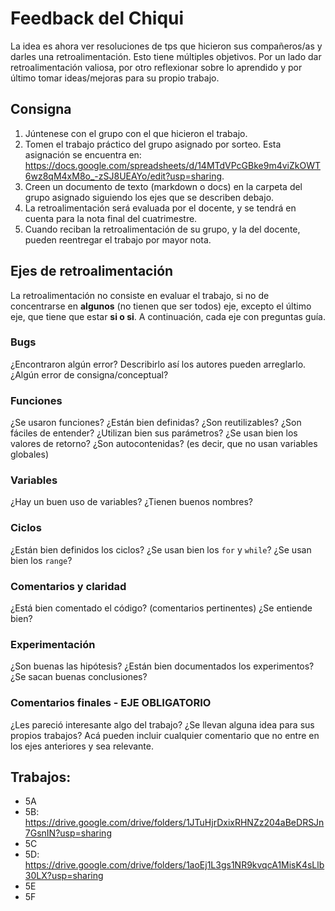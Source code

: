 # Feedback del Chiqui

La idea es ahora ver resoluciones de tps que hicieron sus compañeros/as y darles una retroalimentación. Esto tiene múltiples objetivos. Por un lado dar retroalimentación valiosa, por otro reflexionar sobre lo aprendido y por último tomar ideas/mejoras para su propio trabajo.

## Consigna

1. Júntenese con el grupo con el que hicieron el trabajo.
2. Tomen el trabajo práctico del grupo asignado por sorteo. Esta asignación se encuentra en: https://docs.google.com/spreadsheets/d/14MTdVPcGBke9m4viZkOWT6wz8qM4xM8o_-zSJ8UEAYo/edit?usp=sharing.
3. Creen un documento de texto (markdown o docs) en la carpeta del grupo asignado siguiendo los ejes que se describen debajo.
4. La retroalimentación será evaluada por el docente, y se tendrá en cuenta para la nota final del cuatrimestre.
5. Cuando reciban la retroalimentación de su grupo, y la del docente, pueden reentregar el trabajo por mayor nota.

## Ejes de retroalimentación

La retroalimentación no consiste en evaluar el trabajo, si no de concentrarse en **algunos** (no tienen que ser todos) eje, excepto el último eje, que tiene que estar **si o si**. A continuación, cada eje con preguntas guía.

### Bugs

¿Encontraron algún error? Describirlo así los autores pueden arreglarlo. ¿Algún error de consigna/conceptual?

### Funciones

¿Se usaron funciones? ¿Están bien definidas? ¿Son reutilizables? ¿Son fáciles de entender? ¿Utilizan bien sus parámetros? ¿Se usan bien los valores de retorno? ¿Son autocontenidas? (es decir, que no usan variables globales)

### Variables

¿Hay un buen uso de variables? ¿Tienen buenos nombres?

### Ciclos

¿Están bien definidos los ciclos? ¿Se usan bien los `for` y `while`? ¿Se usan bien los `range`?

### Comentarios y claridad

¿Está bien comentado el código? (comentarios pertinentes) ¿Se entiende bien?

### Experimentación

¿Son buenas las hipótesis? ¿Están bien documentados los experimentos? ¿Se sacan buenas conclusiones?

### Comentarios finales - EJE OBLIGATORIO

¿Les pareció interesante algo del trabajo? ¿Se llevan alguna idea para sus propios trabajos? Acá pueden incluir cualquier comentario que no entre en los ejes anteriores y sea relevante.

## Trabajos:

- 5A
- 5B: https://drive.google.com/drive/folders/1JTuHjrDxixRHNZz204aBeDRSJn7GsnIN?usp=sharing
- 5C
- 5D: https://drive.google.com/drive/folders/1aoEj1L3gs1NR9kvqcA1MisK4sLlb30LX?usp=sharing
- 5E
- 5F

